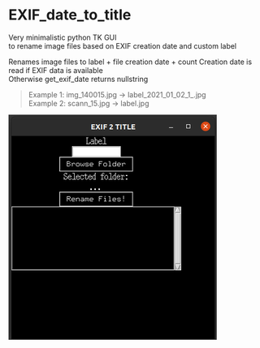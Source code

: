 # EXIF_date_to_title
Very minimalistic python TK GUI  
to rename image files based on EXIF creation date and custom label

Renames image files to label + file creation date + count 
Creation date is read if EXIF data is available  
Otherwise get_exif_date returns nullstring  
> Example 1: img_140015.jpg -> label_2021_01_02_1_.jpg  
> Example 2: scann_15.jpg -> label.jpg  

![GUI](https://github.com/xngst/EXIF_date_to_title/blob/master/img/exif_2_title.png)
